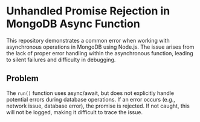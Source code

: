 # Unhandled Promise Rejection in MongoDB Async Function

This repository demonstrates a common error when working with asynchronous operations in MongoDB using Node.js. The issue arises from the lack of proper error handling within the asynchronous function, leading to silent failures and difficulty in debugging.

## Problem

The `run()` function uses async/await, but does not explicitly handle potential errors during database operations. If an error occurs (e.g., network issue, database error), the promise is rejected. If not caught, this will not be logged, making it difficult to trace the issue.